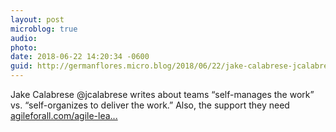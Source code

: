 ```yaml
---
layout: post
microblog: true
audio: 
photo: 
date: 2018-06-22 14:20:34 -0600
guid: http://germanflores.micro.blog/2018/06/22/jake-calabrese-jcalabrese.html
---
```

Jake Calabrese @jcalabrese writes about teams “self-manages the work” vs. “self-organizes to deliver the work.” Also, the support they need
[agileforall.com/agile-lea...](https://agileforall.com/agile-leadership-myth-2-self-organizing-teams-dont-need-any-help/)
